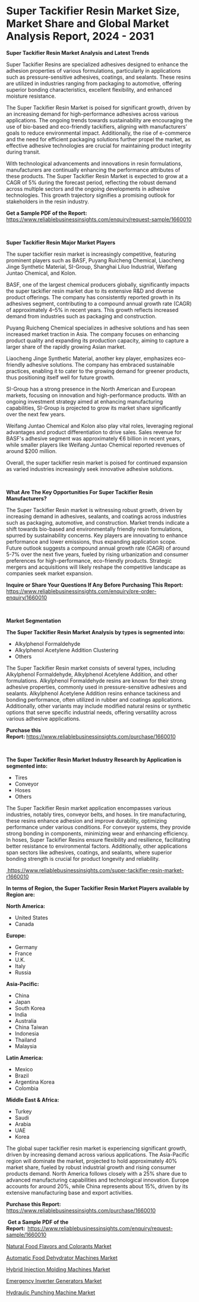 <p><h1>Super Tackifier Resin Market Size, Market Share and Global Market Analysis Report, 2024 - 2031</h1></p><p><strong>Super Tackifier Resin Market Analysis and Latest Trends</strong></p>
<p><p>Super Tackifier Resins are specialized adhesives designed to enhance the adhesion properties of various formulations, particularly in applications such as pressure-sensitive adhesives, coatings, and sealants. These resins are utilized in industries ranging from packaging to automotive, offering superior bonding characteristics, excellent flexibility, and enhanced moisture resistance.</p><p>The Super Tackifier Resin Market is poised for significant growth, driven by an increasing demand for high-performance adhesives across various applications. The ongoing trends towards sustainability are encouraging the use of bio-based and eco-friendly tackifiers, aligning with manufacturers’ goals to reduce environmental impact. Additionally, the rise of e-commerce and the need for efficient packaging solutions further propel the market, as effective adhesive technologies are crucial for maintaining product integrity during transit.</p><p>With technological advancements and innovations in resin formulations, manufacturers are continually enhancing the performance attributes of these products. The Super Tackifier Resin Market is expected to grow at a CAGR of 5% during the forecast period, reflecting the robust demand across multiple sectors and the ongoing developments in adhesive technologies. This growth trajectory signifies a promising outlook for stakeholders in the resin industry.</p></p>
<p><strong>Get a Sample PDF of the Report:&nbsp;</strong> <a href="https://www.reliablebusinessinsights.com/enquiry/request-sample/1660010?utm_campaign=1091&utm_medium=2&utm_source=Github&utm_content=ia&utm_term=26102024&utm_id=super-tackifier-resin">https://www.reliablebusinessinsights.com/enquiry/request-sample/1660010</a></p>
<p>&nbsp;</p>
<p><strong>Super Tackifier Resin Major Market Players</strong></p>
<p><p>The super tackifier resin market is increasingly competitive, featuring prominent players such as BASF, Puyang Ruicheng Chemical, Liaocheng Jinge Synthetic Material, SI-Group, Shanghai Liluo Industrial, Weifang Juntao Chemical, and Kolon. </p><p>BASF, one of the largest chemical producers globally, significantly impacts the super tackifier resin market due to its extensive R&D and diverse product offerings. The company has consistently reported growth in its adhesives segment, contributing to a compound annual growth rate (CAGR) of approximately 4–5% in recent years. This growth reflects increased demand from industries such as packaging and construction.</p><p>Puyang Ruicheng Chemical specializes in adhesive solutions and has seen increased market traction in Asia. The company focuses on enhancing product quality and expanding its production capacity, aiming to capture a larger share of the rapidly growing Asian market.</p><p>Liaocheng Jinge Synthetic Material, another key player, emphasizes eco-friendly adhesive solutions. The company has embraced sustainable practices, enabling it to cater to the growing demand for greener products, thus positioning itself well for future growth. </p><p>SI-Group has a strong presence in the North American and European markets, focusing on innovation and high-performance products. With an ongoing investment strategy aimed at enhancing manufacturing capabilities, SI-Group is projected to grow its market share significantly over the next few years.</p><p>Weifang Juntao Chemical and Kolon also play vital roles, leveraging regional advantages and product differentiation to drive sales. Sales revenue for BASF's adhesive segment was approximately €6 billion in recent years, while smaller players like Weifang Juntao Chemical reported revenues of around $200 million.</p><p>Overall, the super tackifier resin market is poised for continued expansion as varied industries increasingly seek innovative adhesive solutions.</p></p>
<p>&nbsp;</p>
<p><strong>What Are The Key Opportunities For Super Tackifier Resin Manufacturers?</strong></p>
<p><p>The Super Tackifier Resin market is witnessing robust growth, driven by increasing demand in adhesives, sealants, and coatings across industries such as packaging, automotive, and construction. Market trends indicate a shift towards bio-based and environmentally friendly resin formulations, spurred by sustainability concerns. Key players are innovating to enhance performance and lower emissions, thus expanding application scope. Future outlook suggests a compound annual growth rate (CAGR) of around 5-7% over the next five years, fueled by rising urbanization and consumer preferences for high-performance, eco-friendly products. Strategic mergers and acquisitions will likely reshape the competitive landscape as companies seek market expansion.</p></p>
<p><strong>Inquire or Share Your Questions If Any Before Purchasing This Report:</strong> <a href="https://www.reliablebusinessinsights.com/enquiry/pre-order-enquiry/1660010?utm_campaign=1091&utm_medium=2&utm_source=Github&utm_content=ia&utm_term=26102024&utm_id=super-tackifier-resin">https://www.reliablebusinessinsights.com/enquiry/pre-order-enquiry/1660010</a></p>
<p>&nbsp;</p>
<p><strong>Market Segmentation</strong></p>
<p><strong>The Super Tackifier Resin Market Analysis by types is segmented into:</strong></p>
<p><ul><li>Alkylphenol Formaldehyde</li><li>Alkylphenol Acetylene Addition Clustering</li><li>Others</li></ul></p>
<p><p>The Super Tackifier Resin market consists of several types, including Alkylphenol Formaldehyde, Alkylphenol Acetylene Addition, and other formulations. Alkylphenol Formaldehyde resins are known for their strong adhesive properties, commonly used in pressure-sensitive adhesives and sealants. Alkylphenol Acetylene Addition resins enhance tackiness and bonding performance, often utilized in rubber and coatings applications. Additionally, other variants may include modified natural resins or synthetic options that serve specific industrial needs, offering versatility across various adhesive applications.</p></p>
<p><strong>Purchase this Report:&nbsp;</strong><a href="https://www.reliablebusinessinsights.com/purchase/1660010?utm_campaign=1091&utm_medium=2&utm_source=Github&utm_content=ia&utm_term=26102024&utm_id=super-tackifier-resin">https://www.reliablebusinessinsights.com/purchase/1660010</a></p>
<p>&nbsp;</p>
<p><strong>The Super Tackifier Resin Market Industry Research by Application is segmented into:</strong></p>
<p><ul><li>Tires</li><li>Conveyor</li><li>Hoses</li><li>Others</li></ul></p>
<p><p>The Super Tackifier Resin market application encompasses various industries, notably tires, conveyor belts, and hoses. In tire manufacturing, these resins enhance adhesion and improve durability, optimizing performance under various conditions. For conveyor systems, they provide strong bonding in components, minimizing wear and enhancing efficiency. In hoses, Super Tackifier Resins ensure flexibility and resilience, facilitating better resistance to environmental factors. Additionally, other applications span sectors like adhesives, coatings, and sealants, where superior bonding strength is crucial for product longevity and reliability.</p></p>
<p><a href="https://www.reliablebusinessinsights.com/super-tackifier-resin-market-r1660010?utm_campaign=1091&utm_medium=2&utm_source=Github&utm_content=ia&utm_term=26102024&utm_id=super-tackifier-resin">&nbsp;https://www.reliablebusinessinsights.com/super-tackifier-resin-market-r1660010</a></p>
<p><strong>In terms of Region, the Super Tackifier Resin Market Players available by Region are:</strong></p>
<p>
    <p> <strong> North America: </strong>
        <ul>
            <li>United States</li>
            <li>Canada</li>
        </ul>
        </p> 
    <p> <strong> Europe: </strong>
        <ul>
            <li>Germany</li>
            <li>France</li>
            <li>U.K.</li>
            <li>Italy</li>
            <li>Russia</li>
        </ul>
        </p> 
    <p> <strong> Asia-Pacific: </strong>
        <ul>
            <li>China</li>
            <li>Japan</li>
            <li>South Korea</li>
            <li>India</li>
            <li>Australia</li>
            <li>China Taiwan</li>
            <li>Indonesia</li>
            <li>Thailand</li>
            <li>Malaysia</li>
        </ul>
        </p> 
    <p> <strong> Latin America: </strong>
        <ul>
            <li>Mexico</li>
            <li>Brazil</li>
            <li>Argentina Korea</li>
            <li>Colombia</li>
        </ul>
        </p> 
    <p> <strong> Middle East & Africa: </strong>
        <ul>
            <li>Turkey</li>
            <li>Saudi</li>
            <li>Arabia</li>
            <li>UAE</li>
            <li>Korea</li>
        </ul>
    </p>
    </p>
<p><p>The global super tackifier resin market is experiencing significant growth, driven by increasing demand across various applications. The Asia-Pacific region will dominate the market, projected to hold approximately 40% market share, fueled by robust industrial growth and rising consumer products demand. North America follows closely with a 25% share due to advanced manufacturing capabilities and technological innovation. Europe accounts for around 20%, while China represents about 15%, driven by its extensive manufacturing base and export activities.</p></p>
<p><strong>Purchase this Report: </strong><a href="https://www.reliablebusinessinsights.com/purchase/1660010?utm_campaign=1091&utm_medium=2&utm_source=Github&utm_content=ia&utm_term=26102024&utm_id=super-tackifier-resin">https://www.reliablebusinessinsights.com/purchase/1660010</a></p>
<p>&nbsp;<strong>Get a Sample PDF of the Report:&nbsp;&nbsp;</strong><a href="https://www.reliablebusinessinsights.com/enquiry/request-sample/1660010?utm_campaign=1091&utm_medium=2&utm_source=Github&utm_content=ia&utm_term=26102024&utm_id=super-tackifier-resin">https://www.reliablebusinessinsights.com/enquiry/request-sample/1660010</a></p>
<p><strong></strong></p>
<p><p><a href="https://www.linkedin.com/pulse/natural-food-flavors-colorants-industry-forecast-market-shifts-spcxf?utm_campaign=1091&utm_medium=2&utm_source=Github&utm_content=ia&utm_term=26102024&utm_id=super-tackifier-resin">Natural Food Flavors and Colorants Market</a></p><p><a href="https://github.com/burdgexaraeqn/Market-Research-Report-List-1/blob/main/automatic-food-dehydrator-machines-market.md?utm_campaign=1091&utm_medium=2&utm_source=Github&utm_content=ia&utm_term=26102024&utm_id=super-tackifier-resin">Automatic Food Dehydrator Machines Market</a></p><p><a href="https://issuu.com/reportprime-2/docs/hybrid-injection-molding-machines-m_e566fc494aed70?utm_campaign=1091&utm_medium=2&utm_source=Github&utm_content=ia&utm_term=26102024&utm_id=super-tackifier-resin">Hybrid Injection Molding Machines Market</a></p><p><a href="https://github.com/whitbyuhringenn/Market-Research-Report-List-1/blob/main/emergency-inverter-generators-market.md?utm_campaign=1091&utm_medium=2&utm_source=Github&utm_content=ia&utm_term=26102024&utm_id=super-tackifier-resin">Emergency Inverter Generators Market</a></p><p><a href="https://issuu.com/reportprime-2/docs/hydraulic-punching-machine-market-s_ad6f1ddd252692?utm_campaign=1091&utm_medium=2&utm_source=Github&utm_content=ia&utm_term=26102024&utm_id=super-tackifier-resin">Hydraulic Punching Machine Market</a></p></p>